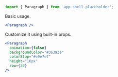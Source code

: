 ```jsx static
import { Paragraph } from 'app-shell-placeholder';
```

Basic usage.

```jsx
<Paragraph />
```

Customize it using built-in props.

```jsx
<Paragraph
  animation={false}
  backgroundColor="#36393e"
  colorStop="#e9e7e7"
  height="16px"
  row={20}
/>
```
